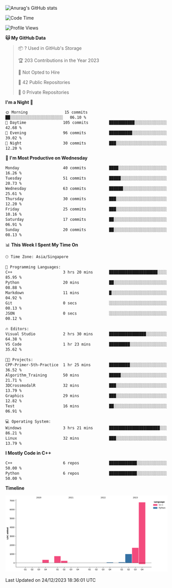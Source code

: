 ![Anurag's GitHub stats](https://github-readme-stats.vercel.app/api?username=OnePointFive99&show_icons=true&theme=transparent)

<!--START_SECTION:waka-->
![Code Time](http://img.shields.io/badge/Code%20Time-70%20hrs%2026%20mins-blue)

![Profile Views](http://img.shields.io/badge/Profile%20Views-1-blue)

**🐱 My GitHub Data** 

> 📦 ? Used in GitHub's Storage 
 > 
> 🏆 203 Contributions in the Year 2023
 > 
> 🚫 Not Opted to Hire
 > 
> 📜 42 Public Repositories 
 > 
> 🔑 0 Private Repositories 
 > 
**I'm a Night 🦉** 

```text
🌞 Morning                15 commits          ██░░░░░░░░░░░░░░░░░░░░░░░   06.10 % 
🌆 Daytime                105 commits         ███████████░░░░░░░░░░░░░░   42.68 % 
🌃 Evening                96 commits          ██████████░░░░░░░░░░░░░░░   39.02 % 
🌙 Night                  30 commits          ███░░░░░░░░░░░░░░░░░░░░░░   12.20 % 
```
📅 **I'm Most Productive on Wednesday** 

```text
Monday                   40 commits          ████░░░░░░░░░░░░░░░░░░░░░   16.26 % 
Tuesday                  51 commits          █████░░░░░░░░░░░░░░░░░░░░   20.73 % 
Wednesday                63 commits          ██████░░░░░░░░░░░░░░░░░░░   25.61 % 
Thursday                 30 commits          ███░░░░░░░░░░░░░░░░░░░░░░   12.20 % 
Friday                   25 commits          ███░░░░░░░░░░░░░░░░░░░░░░   10.16 % 
Saturday                 17 commits          ██░░░░░░░░░░░░░░░░░░░░░░░   06.91 % 
Sunday                   20 commits          ██░░░░░░░░░░░░░░░░░░░░░░░   08.13 % 
```


📊 **This Week I Spent My Time On** 

```text
🕑︎ Time Zone: Asia/Singapore

💬 Programming Languages: 
C++                      3 hrs 20 mins       █████████████████████░░░░   85.95 % 
Python                   20 mins             ██░░░░░░░░░░░░░░░░░░░░░░░   08.88 % 
Markdown                 11 mins             █░░░░░░░░░░░░░░░░░░░░░░░░   04.92 % 
Git                      0 secs              ░░░░░░░░░░░░░░░░░░░░░░░░░   00.13 % 
JSON                     0 secs              ░░░░░░░░░░░░░░░░░░░░░░░░░   00.12 % 

🔥 Editors: 
Visual Studio            2 hrs 30 mins       ████████████████░░░░░░░░░   64.38 % 
VS Code                  1 hr 23 mins        █████████░░░░░░░░░░░░░░░░   35.62 % 

🐱‍💻 Projects: 
CPP-Primer-5th-Practice  1 hr 25 mins        █████████░░░░░░░░░░░░░░░░   36.52 % 
Algorithm_Training       50 mins             █████░░░░░░░░░░░░░░░░░░░░   21.71 % 
3DCrossmodalR            32 mins             ███░░░░░░░░░░░░░░░░░░░░░░   13.79 % 
Graphics                 29 mins             ███░░░░░░░░░░░░░░░░░░░░░░   12.82 % 
Test                     16 mins             ██░░░░░░░░░░░░░░░░░░░░░░░   06.91 % 

💻 Operating System: 
Windows                  3 hrs 21 mins       ██████████████████████░░░   86.21 % 
Linux                    32 mins             ███░░░░░░░░░░░░░░░░░░░░░░   13.79 % 
```

**I Mostly Code in C++** 

```text
C++                      6 repos             ████████████░░░░░░░░░░░░░   50.00 % 
Python                   6 repos             ████████████░░░░░░░░░░░░░   50.00 % 
```



**Timeline**

![Lines of Code chart](https://raw.githubusercontent.com/OnePointFive99/OnePointFive99/main/assets/bar_graph.png)


 Last Updated on 24/12/2023 18:36:01 UTC
<!--END_SECTION:waka-->

  
